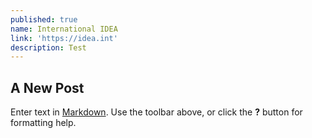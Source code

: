 ```yaml
---
published: true
name: International IDEA
link: 'https://idea.int'
description: Test
---
```

## A New Post

Enter text in [Markdown](http://daringfireball.net/projects/markdown/). Use the toolbar above, or click the **?** button for formatting help.
